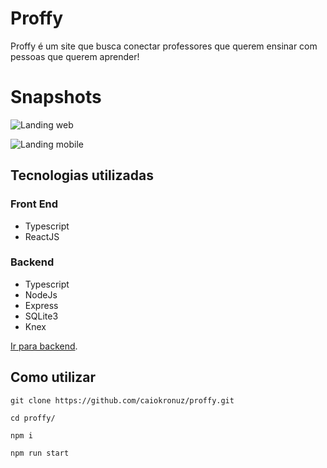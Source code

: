 # Proffy

Proffy é um site que busca conectar professores que querem ensinar com pessoas que querem aprender!


# Snapshots

![Landing web](https://i.imgur.com/vHsjq2P.png)

![Landing mobile](https://i.imgur.com/ilBMVMf.png)

## Tecnologias utilizadas

### Front End
- Typescript
- ReactJS

### Backend
- Typescript
- NodeJs
- Express
- SQLite3
- Knex

[Ir para backend](https://github.com/caiokronuz/proffy-api).


## Como utilizar

```console
git clone https://github.com/caiokronuz/proffy.git
```
```console
cd proffy/
```
```console
npm i
```
```console
npm run start 
```
